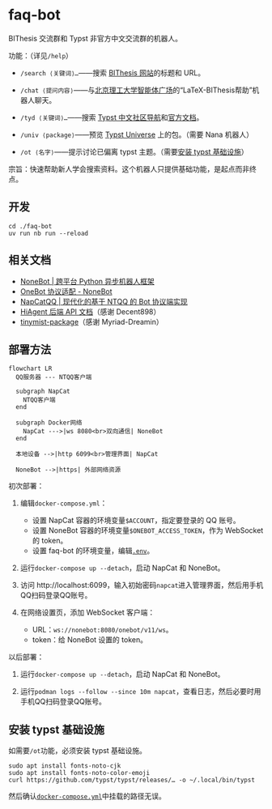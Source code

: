 # faq-bot

BIThesis 交流群和 Typst 非官方中文交流群的机器人。

功能：（详见`/help`）

- `/search ⟨关键词⟩…`——搜索 [BIThesis 网站](https://bithesis.bitnp.net)的标题和 URL。

- `/chat ⟨提问内容⟩`——与[北京理工大学智能体广场](https://agent.bit.edu.cn)的“LaTeX-BIThesis帮助”机器人聊天。

- `/tyd ⟨关键词⟩…`——搜索 [Typst 中文社区导航](https://typst-doc-cn.github.io/guide)和[官方文档](https://typst.app/docs)。

- `/univ ⟨package⟩`——预览 [Typst Universe](https://typst.app/universe) 上的包。（需要 Nana 机器人）

- `/ot ⟨名字⟩`——提示讨论已偏离 typst 主题。（需要[安装 typst 基础设施](#安装-typst-基础设施)）

宗旨：快速帮助新人学会搜索资料。这个机器人只提供基础功能，是起点而非终点。

## 开发

```shell
cd ./faq-bot
uv run nb run --reload
```

## 相关文档

- [NoneBot | 跨平台 Python 异步机器人框架](https://nonebot.dev/)
- [OneBot 协议适配 - NoneBot](https://onebot.adapters.nonebot.dev/)
- [NapCatQQ | 现代化的基于 NTQQ 的 Bot 协议端实现](https://napneko.github.io/)
- [HiAgent 后端 API 文档](https://github.com/Decent898/live2d-project-for-HCI/blob/dbfd27e3198600f84d50cb32aef68142e6f334fa/api_test/llm_api/v1.5.0-chat_api_doc-v4.pdf)（感谢 Decent898）
- [tinymist-package](https://github.com/Myriad-Dreamin/tinymist/tree/cecb424b1e5f7977d956452380ded46d6dcbda21/crates/tinymist-package)（感谢 Myriad-Dreamin）

## 部署方法

```mermaid
flowchart LR
  QQ服务器 --- NTQQ客户端

  subgraph NapCat
    NTQQ客户端
  end

  subgraph Docker网络
    NapCat --->|ws 8080<br>双向通信| NoneBot
  end

  本地设备 -->|http 6099<br>管理界面| NapCat

  NoneBot -->|https| 外部网络资源
```

初次部署：

1. 编辑`docker-compose.yml`：

   - 设置 NapCat 容器的环境变量`$ACCOUNT`，指定要登录的 QQ 账号。
   - 设置 NoneBot 容器的环境变量`$ONEBOT_ACCESS_TOKEN`，作为 WebSocket 的 token。
   - 设置 faq-bot 的环境变量，编辑[`.env`](./faq-bot/.env)。

2. 运行`docker-compose up --detach`，启动 NapCat 和 NoneBot。

2. 访问 http://localhost:6099，输入初始密码`napcat`进入管理界面，然后用手机QQ扫码登录QQ账号。

3. 在网络设置页，添加 WebSocket 客户端：

   - URL：`ws://nonebot:8080/onebot/v11/ws`。
   - token：给 NoneBot 设置的 token。

以后部署：

1. 运行`docker-compose up --detach`，启动 NapCat 和 NoneBot。

2. 运行`podman logs --follow --since 10m napcat`，查看日志，然后必要时用手机QQ扫码登录QQ账号。

## 安装 typst 基础设施

如需要`/ot`功能，必须安装 typst 基础设施。

```shell
sudo apt install fonts-noto-cjk
sudo apt install fonts-noto-color-emoji
curl https://github.com/typst/typst/releases/… -o ~/.local/bin/typst
```

然后确认[`docker-compose.yml`](./docker-compose.yml)中挂载的路径无误。
